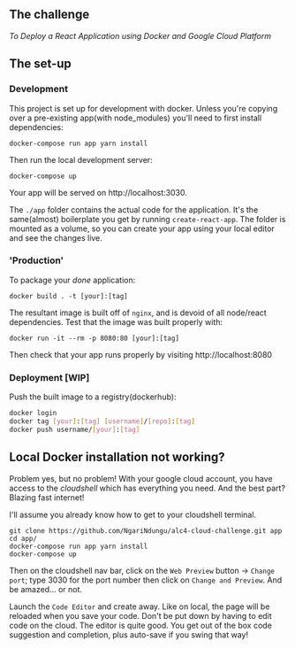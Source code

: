 ## The challenge
*To Deploy a React Application using Docker and Google Cloud Platform*

## The set-up
### Development
This project is set up for development with docker.
Unless you're copying over a pre-existing app(with node_modules) you'll need to first install dependencies:
```
docker-compose run app yarn install
```
Then run the local development server:
```
docker-compose up
```
Your app will be served on http://localhost:3030.

The `./app` folder contains the actual code for the application.
It's the same(almost) boilerplate you get by running `create-react-app`.
The folder is mounted as a volume, so you can create your app using your local editor and see the changes live.

### 'Production'
To package your *done* application:
```
docker build . -t [your]:[tag]
```
The resultant image is built off of `nginx`, and is devoid of all node/react dependencies.
Test that the image was built properly with:
```
docker run -it --rm -p 8080:80 [your]:[tag]
```
Then check that your app runs properly by visiting http://localhost:8080

### Deployment [WIP]
Push the built image to a registry(dockerhub):
``` bash
docker login
docker tag [your]:[tag] [username]/[repo]:[tag]
docker push username/[your]:[tag]
```

## Local Docker installation not working?
Problem yes, but no problem! With your google cloud account, you have access to the *cloudshell* which has everything you need.
And the best part? Blazing fast internet!

I'll assume you already know how to get to your cloudshell terminal.
```
git clone https://github.com/NgariNdungu/alc4-cloud-challenge.git app
cd app/
docker-compose run app yarn install
docker-compose up
```
Then on the cloudshell nav bar, click on the `Web Preview` button -> `Change port`; type 3030 for the port number then click on `Change and Preview`.
And be amazed... or not.

Launch the `Code Editor` and create away.
Like on local, the page will be reloaded when you save your code.
Don't be put down by having to edit code on the cloud. The editor is quite good.
You get out of the box code suggestion and completion, plus auto-save if you swing that way!
